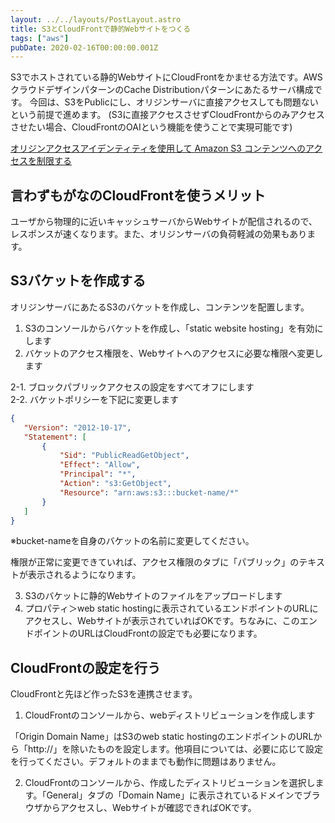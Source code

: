 ```yaml
---
layout: ../../layouts/PostLayout.astro
title: S3とCloudFrontで静的Webサイトをつくる
tags: ["aws"]
pubDate: 2020-02-16T00:00:00.001Z
---
```


S3でホストされている静的WebサイトにCloudFrontをかませる方法です。AWSクラウドデザインパターンのCache Distributionパターンにあたるサーバ構成です。
今回は、S3をPublicにし、オリジンサーバに直接アクセスしても問題ないという前提で進めます。
(S3に直接アクセスさせずCloudFrontからのみアクセスさせたい場合、CloudFrontのOAIという機能を使うことで実現可能です)

<a href="https://docs.aws.amazon.com/ja_jp/AmazonCloudFront/latest/DeveloperGuide/private-content-restricting-access-to-s3.html" target="_blank">
オリジンアクセスアイデンティティを使用して Amazon S3 コンテンツへのアクセスを制限する</a>

## 言わずもがなのCloudFrontを使うメリット
ユーザから物理的に近いキャッシュサーバからWebサイトが配信されるので、レスポンスが速くなります。また、オリジンサーバの負荷軽減の効果もあります。

## S3バケットを作成する
オリジンサーバにあたるS3のバケットを作成し、コンテンツを配置します。

1. S3のコンソールからバケットを作成し、「static website hosting」を有効にします
2. バケットのアクセス権限を、Webサイトへのアクセスに必要な権限へ変更します

2-1. ブロックパブリックアクセスの設定をすべてオフにします  
2-2. バケットポリシーを下記に変更します

```json
{
   "Version": "2012-10-17",
   "Statement": [
       {
           "Sid": "PublicReadGetObject",
           "Effect": "Allow",
           "Principal": "*",
           "Action": "s3:GetObject",
           "Resource": "arn:aws:s3:::bucket-name/*"
       }
   ]
}
```
※bucket-nameを自身のバケットの名前に変更してください。

権限が正常に変更できていれば、アクセス権限のタブに「パブリック」のテキストが表示されるようになります。

3. S3のバケットに静的Webサイトのファイルをアップロードします
4. プロパティ＞web static hostingに表示されているエンドポイントのURLにアクセスし、Webサイトが表示されていればOKです。ちなみに、このエンドポイントのURLはCloudFrontの設定でも必要になります。

## CloudFrontの設定を行う
CloudFrontと先ほど作ったS3を連携させます。

1. CloudFrontのコンソールから、webディストリビューションを作成します

「Origin Domain Name」はS3のweb static hostingのエンドポイントのURLから「http:\//」を除いたものを設定します。他項目については、必要に応じて設定を行ってください。デフォルトのままでも動作に問題はありません。

2. CloudFrontのコンソールから、作成したディストリビューションを選択します。「General」タブの「Domain Name」に表示されているドメインでブラウザからアクセスし、Webサイトが確認できればOKです。
